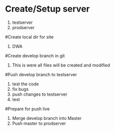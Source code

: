# Create/Setup server
1. testserver
2. prodserver

#Create local dir for site
1. DWA

#Create develop branch in git
1. This is were all files will be created and modified

#Push develop branch to testserver
1. test the code
2. fix bugs
3. push changes to testserver 
4. test

#Prepare for push live
1. Merge develop branch into Master
2. Push master to prodserver

 
